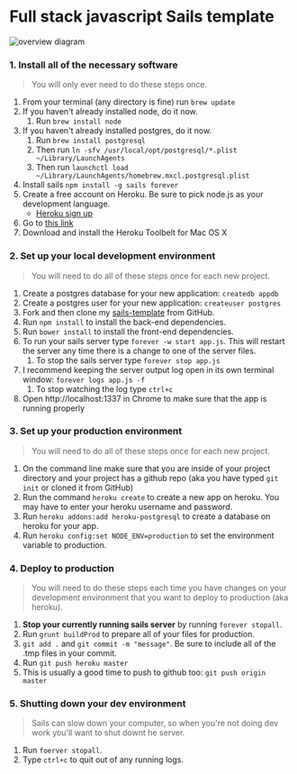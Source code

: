 # Full stack javascript Sails template

![overview diagram](/day-33/development-heroku.jpg)

### 1. Install all of the necessary software

> You will only ever need to do these steps once.

1. From your terminal (any directory is fine) run `brew update`
2. If you haven't already installed node, do it now.
	1. Run `brew install node`
3. If you haven't already installed postgres, do it now.
	1. Run `brew install postgresql`
	2. Then run `ln -sfv /usr/local/opt/postgresql/*.plist ~/Library/LaunchAgents`
	3. Then run `launchctl load ~/Library/LaunchAgents/homebrew.mxcl.postgresql.plist`
4. Install sails `npm install -g sails forever`
5. Create a free account on Heroku. Be sure to pick node.js as your development language.
	* [Heroku sign up](https://signup.heroku.com/dc)
6. Go to [this link](https://devcenter.heroku.com/articles/getting-started-with-nodejs#set-up)
7. Download and install the Heroku Toolbelt for Mac OS X

### 2. Set up your local development environment

> You will need to do all of these steps once for each new project.

1. Create a postgres database for your new application: `createdb appdb`
2. Create a postgres user for your new application: `createuser postgres`
3. Fork and then clone my [sails-template](https://github.com/TIY-Austin-Front-End-Engineering/sails-template) from GitHub.
4. Run `npm install` to install the back-end dependencies.
5. Run `bower install` to install the front-end dependencies. 
6. To run your sails server type `forever -w start app.js`. This will restart the server any time there is a change to one of the server files.
	1. To stop the sails server type `forever stop app.js`
7. I recommend keeping the server output log open in its own terminal window: `forever logs app.js -f`
	1. To stop watching the log type `ctrl+c`
8. Open http://localhost:1337 in Chrome to make sure that the app is running properly

### 3. Set up your production environment

> You will need to do all of these steps once for each new project.

1. On the command line make sure that you are inside of your project directory and your project has a github repo (aka you have typed `git init` or cloned it from GitHub)
2. Run the command `heroku create` to create a new app on heroku. You may have to enter your heroku username and password.
3. Run `heroku addons:add heroku-postgresql` to create a database on heroku for your app.
4. Run `heroku config:set NODE_ENV=production` to set the environment variable to production.

### 4. Deploy to production

> You will need to do these steps each time you have changes on your development environment that you want to deploy to production (aka heroku).

1. **Stop your currently running sails server** by running `forever stopall`.
2. Run `grunt buildProd` to prepare all of your files for production.
3. `git add .` and `git commit -m "message"`. Be sure to include all of the .tmp files in your commit.
4. Run `git push heroku master`
5. This is usually a good time to push to github too: `git push origin master`

### 5. Shutting down your dev environment

> Sails can slow down your computer, so when you're not doing dev work you'll want to shut downt he server.

1. Run `foerver stopall`.
2. Type `ctrl+c` to quit out of any running logs.